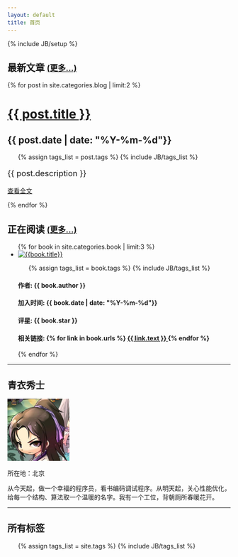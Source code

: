```yaml
---
layout: default
title: 首页
---
```

{% include JB/setup %}
<div class="row">
    <div class="span9">
        <h2>最新文章 <a href="{{ HOME_PATH }}blog" style="font-size:18px">(更多...)</a></h2>
        {% for post in site.categories.blog | limit:2 %}
        <div class="well">
            <div class="row">
                <div class="span3 {% cycle 'pull-left','pull-right' %}">
                    <h1><a href="{{ post.url }}">{{ post.title }}</a></h1>
                    <h2>{{ post.date | date: "%Y-%m-%d"}}</h2>
                     <ul class="tag_box inline">
                        {% assign tags_list = post.tags %}
                        {% include JB/tags_list %}
                    </ul>
                </div>
                <div class="span5">
                    <p style="font-size:18px">{{ post.description }}</p>
                    <p><a href="{{ post.url }}" class="btn btn-primary pull-right">查看全文</a></p>
                </div>
            </div>
        </div>
        {% endfor %}
        <h2>正在阅读 <a href="{{ HOME_PATH }}book" style="font-size:18px">(更多...)</a></h2>
        <div class="row-fluid">
            <ul class="thumbnails">
            {% for book in site.categories.book | limit:3 %}
                <li class="span3">
                    <div class="thumbnail"> 
                        <a href="{{ book.url }}" class="thumbnail"> 
                            <img style="width: 200px; height: 270px;" class="img-rounded" alt="{{book.title}}" src="book/covers/{{ book.cover }}">
                        </a>
                        <div class="caption">
                            <ul class="tag_box inline">
                                {% assign tags_list = book.tags %}
                                {% include JB/tags_list %}
                            </ul>
                            <h4>作者: {{ book.author }}</h4>
                            <h4>加入时间: {{ book.date | date: "%Y-%m-%d"}}</h4>
                            <h4>评星: {{ book.star }}</h4>
                            <h4>相关链接: 
                                {% for link in book.urls %}
                                <a class="btn btn-primary btn-mini" href="{{ link.url }}">{{ link.text }} </a>
                                {% endfor %}
                            </h4> 
                        </div>
                    </div>
                </li>
            {% endfor %}
            </ul>
        </div>
    </div>
    <div class="span3">
        <hr>
        <div class="span3">
            <h2>青衣秀士</h2>
                <img src="images/hqingyi.jpg" style="width:140px;height:140px" class="img-rounded">
                <div class="caption">
                    <p>所在地：北京</p>
                    <p>从今天起，做一个幸福的程序员，看书编码调试程序。从明天起，关心性能优化，给每一个结构、算法取一个温暖的名字。我有一个工位，背朝厕所春暖花开。</p>
                </div>
        </div>
        <hr>
        <div class="span3">
            <h2>所有标签</h2>
            <ul class="tag_box inline">
            {% assign tags_list = site.tags %}
            {% include JB/tags_list %}
            </ul>
        </div>
    </div>
</div>


